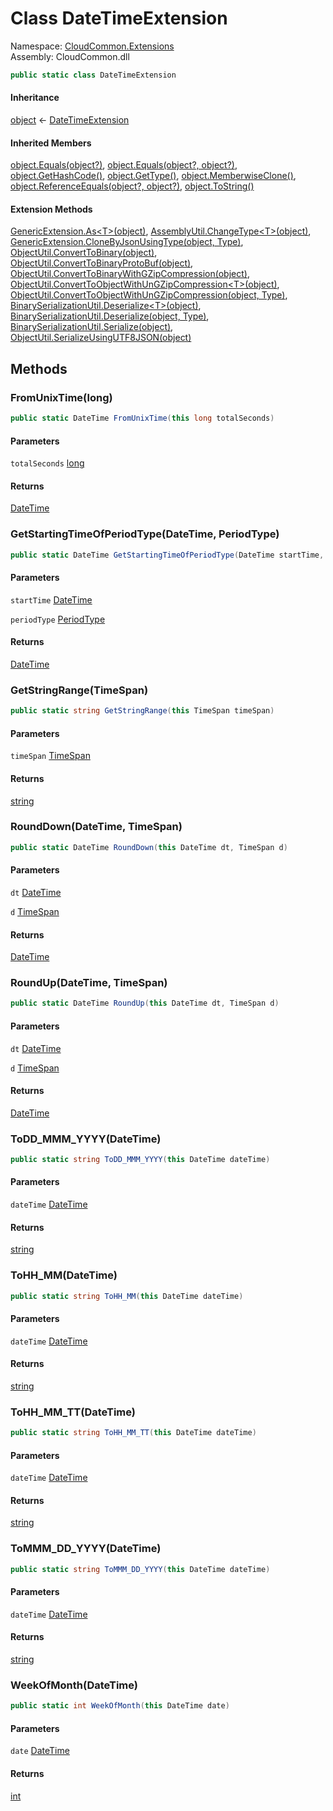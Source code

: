 #  Class DateTimeExtension

Namespace: [CloudCommon.Extensions](CloudCommon.Extensions.md)  
Assembly: CloudCommon.dll  

```csharp
public static class DateTimeExtension
```

#### Inheritance

[object](https://learn.microsoft.com/dotnet/api/system.object) ← 
[DateTimeExtension](CloudCommon.Extensions.DateTimeExtension.md)

#### Inherited Members

[object.Equals\(object?\)](https://learn.microsoft.com/dotnet/api/system.object.equals\#system\-object\-equals\(system\-object\)), 
[object.Equals\(object?, object?\)](https://learn.microsoft.com/dotnet/api/system.object.equals\#system\-object\-equals\(system\-object\-system\-object\)), 
[object.GetHashCode\(\)](https://learn.microsoft.com/dotnet/api/system.object.gethashcode), 
[object.GetType\(\)](https://learn.microsoft.com/dotnet/api/system.object.gettype), 
[object.MemberwiseClone\(\)](https://learn.microsoft.com/dotnet/api/system.object.memberwiseclone), 
[object.ReferenceEquals\(object?, object?\)](https://learn.microsoft.com/dotnet/api/system.object.referenceequals), 
[object.ToString\(\)](https://learn.microsoft.com/dotnet/api/system.object.tostring)

#### Extension Methods

[GenericExtension.As<T\>\(object\)](CloudCommon.Extensions.GenericExtension.md\#CloudCommon\_Extensions\_GenericExtension\_As\_\_1\_System\_Object\_), 
[AssemblyUtil.ChangeType<T\>\(object\)](CloudCommon.Utils.AssemblyUtil.md\#CloudCommon\_Utils\_AssemblyUtil\_ChangeType\_\_1\_System\_Object\_), 
[GenericExtension.CloneByJsonUsingType\(object, Type\)](CloudCommon.Extensions.GenericExtension.md\#CloudCommon\_Extensions\_GenericExtension\_CloneByJsonUsingType\_System\_Object\_System\_Type\_), 
[ObjectUtil.ConvertToBinary\(object\)](CloudCommon.Utils.ObjectUtil.md\#CloudCommon\_Utils\_ObjectUtil\_ConvertToBinary\_System\_Object\_), 
[ObjectUtil.ConvertToBinaryProtoBuf\(object\)](CloudCommon.Utils.ObjectUtil.md\#CloudCommon\_Utils\_ObjectUtil\_ConvertToBinaryProtoBuf\_System\_Object\_), 
[ObjectUtil.ConvertToBinaryWithGZipCompression\(object\)](CloudCommon.Utils.ObjectUtil.md\#CloudCommon\_Utils\_ObjectUtil\_ConvertToBinaryWithGZipCompression\_System\_Object\_), 
[ObjectUtil.ConvertToObjectWithUnGZipCompression<T\>\(object\)](CloudCommon.Utils.ObjectUtil.md\#CloudCommon\_Utils\_ObjectUtil\_ConvertToObjectWithUnGZipCompression\_\_1\_System\_Object\_), 
[ObjectUtil.ConvertToObjectWithUnGZipCompression\(object, Type\)](CloudCommon.Utils.ObjectUtil.md\#CloudCommon\_Utils\_ObjectUtil\_ConvertToObjectWithUnGZipCompression\_System\_Object\_System\_Type\_), 
[BinarySerializationUtil.Deserialize<T\>\(object\)](CloudCommon.Utils.BinarySerializationUtil.md\#CloudCommon\_Utils\_BinarySerializationUtil\_Deserialize\_\_1\_System\_Object\_), 
[BinarySerializationUtil.Deserialize\(object, Type\)](CloudCommon.Utils.BinarySerializationUtil.md\#CloudCommon\_Utils\_BinarySerializationUtil\_Deserialize\_System\_Object\_System\_Type\_), 
[BinarySerializationUtil.Serialize\(object\)](CloudCommon.Utils.BinarySerializationUtil.md\#CloudCommon\_Utils\_BinarySerializationUtil\_Serialize\_System\_Object\_), 
[ObjectUtil.SerializeUsingUTF8JSON\(object\)](CloudCommon.Utils.ObjectUtil.md\#CloudCommon\_Utils\_ObjectUtil\_SerializeUsingUTF8JSON\_System\_Object\_)

## Methods

###  FromUnixTime\(long\)

```csharp
public static DateTime FromUnixTime(this long totalSeconds)
```

#### Parameters

`totalSeconds` [long](https://learn.microsoft.com/dotnet/api/system.int64)

#### Returns

 [DateTime](https://learn.microsoft.com/dotnet/api/system.datetime)

###  GetStartingTimeOfPeriodType\(DateTime, PeriodType\)

```csharp
public static DateTime GetStartingTimeOfPeriodType(DateTime startTime, PeriodType periodType)
```

#### Parameters

`startTime` [DateTime](https://learn.microsoft.com/dotnet/api/system.datetime)

`periodType` [PeriodType](CloudCommon.Constants.PeriodType.md)

#### Returns

 [DateTime](https://learn.microsoft.com/dotnet/api/system.datetime)

###  GetStringRange\(TimeSpan\)

```csharp
public static string GetStringRange(this TimeSpan timeSpan)
```

#### Parameters

`timeSpan` [TimeSpan](https://learn.microsoft.com/dotnet/api/system.timespan)

#### Returns

 [string](https://learn.microsoft.com/dotnet/api/system.string)

###  RoundDown\(DateTime, TimeSpan\)

```csharp
public static DateTime RoundDown(this DateTime dt, TimeSpan d)
```

#### Parameters

`dt` [DateTime](https://learn.microsoft.com/dotnet/api/system.datetime)

`d` [TimeSpan](https://learn.microsoft.com/dotnet/api/system.timespan)

#### Returns

 [DateTime](https://learn.microsoft.com/dotnet/api/system.datetime)

###  RoundUp\(DateTime, TimeSpan\)

```csharp
public static DateTime RoundUp(this DateTime dt, TimeSpan d)
```

#### Parameters

`dt` [DateTime](https://learn.microsoft.com/dotnet/api/system.datetime)

`d` [TimeSpan](https://learn.microsoft.com/dotnet/api/system.timespan)

#### Returns

 [DateTime](https://learn.microsoft.com/dotnet/api/system.datetime)

###  ToDD\_MMM\_YYYY\(DateTime\)

```csharp
public static string ToDD_MMM_YYYY(this DateTime dateTime)
```

#### Parameters

`dateTime` [DateTime](https://learn.microsoft.com/dotnet/api/system.datetime)

#### Returns

 [string](https://learn.microsoft.com/dotnet/api/system.string)

###  ToHH\_MM\(DateTime\)

```csharp
public static string ToHH_MM(this DateTime dateTime)
```

#### Parameters

`dateTime` [DateTime](https://learn.microsoft.com/dotnet/api/system.datetime)

#### Returns

 [string](https://learn.microsoft.com/dotnet/api/system.string)

###  ToHH\_MM\_TT\(DateTime\)

```csharp
public static string ToHH_MM_TT(this DateTime dateTime)
```

#### Parameters

`dateTime` [DateTime](https://learn.microsoft.com/dotnet/api/system.datetime)

#### Returns

 [string](https://learn.microsoft.com/dotnet/api/system.string)

###  ToMMM\_DD\_YYYY\(DateTime\)

```csharp
public static string ToMMM_DD_YYYY(this DateTime dateTime)
```

#### Parameters

`dateTime` [DateTime](https://learn.microsoft.com/dotnet/api/system.datetime)

#### Returns

 [string](https://learn.microsoft.com/dotnet/api/system.string)

###  WeekOfMonth\(DateTime\)

```csharp
public static int WeekOfMonth(this DateTime date)
```

#### Parameters

`date` [DateTime](https://learn.microsoft.com/dotnet/api/system.datetime)

#### Returns

 [int](https://learn.microsoft.com/dotnet/api/system.int32)

